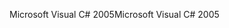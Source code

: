 <span data-ttu-id="45023-101">Microsoft Visual C# 2005</span><span class="sxs-lookup"><span data-stu-id="45023-101">Microsoft Visual C# 2005</span></span>